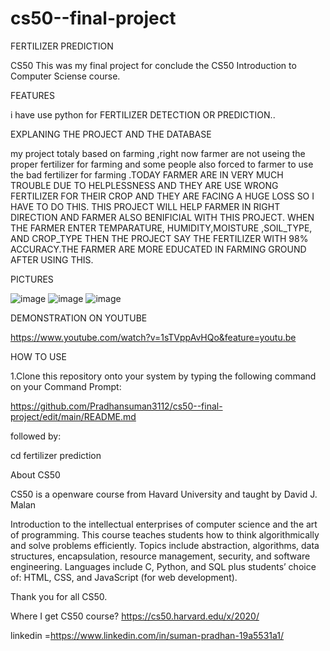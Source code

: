 # cs50--final-project
FERTILIZER PREDICTION










CS50
This was my final project for conclude the CS50 Introduction to Computer Sciense course.

FEATURES








i have use  python for FERTILIZER DETECTION OR PREDICTION..






EXPLANING THE PROJECT AND THE DATABASE







my project totaly based on farming ,right now farmer are not useing the proper fertilizer for farming and some people also forced to farmer to use the bad fertilizer for farming .TODAY FARMER ARE IN VERY MUCH TROUBLE DUE TO HELPLESSNESS AND THEY ARE USE WRONG FERTILIZER FOR THEIR CROP AND THEY ARE FACING A HUGE LOSS SO I HAVE TO DO THIS. THIS PROJECT WILL HELP FARMER IN RIGHT DIRECTION AND FARMER ALSO BENIFICIAL WITH THIS PROJECT. WHEN THE FARMER ENTER TEMPARATURE, HUMIDITY,MOISTURE ,SOIL_TYPE, AND CROP_TYPE THEN THE PROJECT SAY THE FERTILIZER WITH 98% ACCURACY.THE FARMER ARE MORE EDUCATED IN FARMING GROUND AFTER USING THIS.





PICTURES

![image](https://user-images.githubusercontent.com/69687853/103372816-13892800-4af9-11eb-838a-6ee2e9175b49.png)
![image](https://user-images.githubusercontent.com/69687853/103372886-4e8b5b80-4af9-11eb-9aaa-0db4a815446e.png)
![image](https://user-images.githubusercontent.com/69687853/103372875-46332080-4af9-11eb-80be-e8c2e23082f4.png)






DEMONSTRATION ON YOUTUBE






https://www.youtube.com/watch?v=1sTVppAvHQo&feature=youtu.be









HOW TO USE







1.Clone this repository onto your system by typing the following command on your Command Prompt:










https://github.com/Pradhansuman3112/cs50--final-project/edit/main/README.md








followed by:









cd fertilizer prediction

































About CS50







CS50 is a openware course from Havard University and taught by David J. Malan

Introduction to the intellectual enterprises of computer science and the art of programming. This course teaches students how to think algorithmically and solve problems efficiently. Topics include abstraction, algorithms, data structures, encapsulation, resource management, security, and software engineering. Languages include C, Python, and SQL plus students’ choice of: HTML, CSS, and JavaScript (for web development).

Thank you for all CS50.

Where I get CS50 course? https://cs50.harvard.edu/x/2020/



linkedin =https://www.linkedin.com/in/suman-pradhan-19a5531a1/
